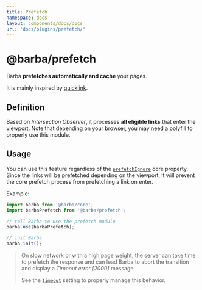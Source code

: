 ```yaml
---
title: Prefetch
namespace: docs
layout: components/docs/docs
url: 'docs/plugins/prefetch/'
---
```


# @barba/prefetch

Barba **prefetches automatically and cache** your pages.

It is mainly inspired by [quicklink](https://github.com/GoogleChromeLabs/quicklink).

## Definition

Based on _Intersection Observer_, it processes **all eligible links** that enter the viewport. Note that depending on your browser, you may need a polyfill to properly use this module.

## Usage

You can use this feature regardless of the [`prefetchIgnore`](core.md#prefetchignore) core property. Since the links will be prefetched depending on the viewport, it will prevent the core prefetch process from prefetching a link on enter.

Example:

```js
import barba from '@barba/core';
import barbaPrefetch from '@barba/prefetch';

// tell Barba to use the prefetch module
barba.use(barbaPrefetch);

// init Barba
barba.init();
```

> On slow network or with a high page weight, the server can take time to prefetch the response and can lead Barba to abort the transition and display a *Timeout error [2000]* message.
>
> See the [`timeout`](core.md#timeout) setting to properly manage this behavior.